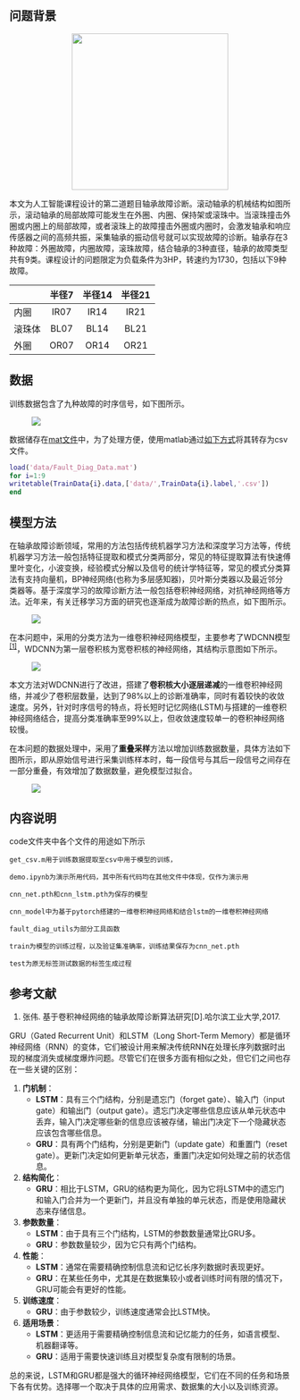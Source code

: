 
## 问题背景

<figure>
<center>
<img src="./pictures/轴承.png" height=280>
</center>
</figure>

本文为人工智能课程设计的第二道题目轴承故障诊断。滚动轴承的机械结构如图所示，滚动轴承的局部故障可能发生在外圈、内圈、保持架或滚珠中。当滚珠撞击外圈或内圈上的局部故障，或者滚珠上的故障撞击外圈或内圈时，会激发轴承和响应传感器之间的高频共振，采集轴承的振动信号就可以实现故障的诊断。轴承存在3种故障：外圈故障，内圈故障，滚珠故障，结合轴承的3种直径，轴承的故障类型共有9类。课程设计的问题限定为负载条件为3HP，转速约为1730，包括以下9种故障。

<div class="center">

| |半径7|半径14|半径21|
|:-|:-:|:-:|:-:|
|内圈|IR07|IR14|IR21
|滚珠体|BL07|BL14|BL21
|外圈|OR07|OR14|OR21

</div>

## 数据

训练数据包含了九种故障的时序信号，如下图所示。
<figure>
<img src="./pictures/data.png">
</figure>

数据储存在[mat文件](./data/Fault_Diag_Data.mat)中，为了处理方便，使用matlab通过[如下方式](./code/get_csv.m)将其转存为csv文件。

```matlab
load('data/Fault_Diag_Data.mat')
for i=1:9
writetable(TrainData{i}.data,['data/',TrainData{i}.label,'.csv'])
end
```

## 模型方法

在轴承故障诊断领域，常用的方法包括传统机器学习方法和深度学习方法等，传统机器学习方法一般包括特征提取和模式分类两部分，常见的特征提取算法有快速傅里叶变化，小波变换，经验模式分解以及信号的统计学特征等，常见的模式分类算法有支持向量机，BP神经网络(也称为多层感知器)，贝叶斯分类器以及最近邻分类器等。基于深度学习的故障诊断方法一般包括卷积神经网络，对抗神经网络等方法。近年来，有关迁移学习方面的研究也逐渐成为故障诊断的热点，如下图所示。
<figure>
<img src="./pictures/方法.png">
</figure>

在本问题中，采用的分类方法为一维卷积神经网络模型，主要参考了WDCNN模型<sup><a href="#ref1">[1]</a></sup>，WDCNN为第一层卷积核为宽卷积核的神经网络，其结构示意图如下所示。

<figure>
<img src="./pictures/wdcnn.png">
</figure>

本文方法对WDCNN进行了改进，搭建了**卷积核大小逐层递减**的一维卷积神经网络，并减少了卷积层数量，达到了98%以上的诊断准确率，同时有着较快的收敛速度。另外，针对时序信号的特点，将长短时记忆网络(LSTM)与搭建的一维卷积神经网络结合，提高分类准确率至99%以上，但收敛速度较单一的卷积神经网络较慢。

在本问题的数据处理中，采用了**重叠采样**方法以增加训练数据数量，具体方法如下图所示，即从原始信号进行采集训练样本时，每一段信号与其后一段信号之间存在一部分重叠，有效增加了数据数量，避免模型过拟合。

<figure>
<img src="./pictures/重叠采样.png">
</figure>


## 内容说明
code文件夹中各个文件的用途如下所示
```
get_csv.m用于训练数据提取至csv中用于模型的训练，
```
```
demo.ipynb为演示所用代码，其中所有代码均在其他文件中体现，仅作为演示用
```
```
cnn_net.pth和cnn_lstm.pth为保存的模型
```
```
cnn_model中为基于pytorch搭建的一维卷积神经网络和结合lstm的一维卷积神经网络
```
```
fault_diag_utils为部分工具函数
```
```
train为模型的训练过程，以及验证集准确率，训练结果保存为cnn_net.pth
```
```
test为原无标签测试数据的标签生成过程
```

## 参考文献
1. <p name = "ref1">张伟. 基于卷积神经网络的轴承故障诊断算法研究[D].哈尔滨工业大学,2017.</p>

GRU（Gated Recurrent Unit）和LSTM（Long Short-Term Memory）都是循环神经网络（RNN）的变体，它们被设计用来解决传统RNN在处理长序列数据时出现的梯度消失或梯度爆炸问题。尽管它们在很多方面有相似之处，但它们之间也存在一些关键的区别：

1. **门机制**：
   - **LSTM**：具有三个门结构，分别是遗忘门（forget gate）、输入门（input gate）和输出门（output gate）。遗忘门决定哪些信息应该从单元状态中丢弃，输入门决定哪些新的信息应该被存储，输出门决定下一个隐藏状态应该包含哪些信息。
   - **GRU**：具有两个门结构，分别是更新门（update gate）和重置门（reset gate）。更新门决定如何更新单元状态，重置门决定如何处理之前的状态信息。
2. **结构简化**：
   - **GRU**：相比于LSTM，GRU的结构更为简化，因为它将LSTM中的遗忘门和输入门合并为一个更新门，并且没有单独的单元状态，而是使用隐藏状态来存储信息。
3. **参数数量**：
   - **LSTM**：由于具有三个门结构，LSTM的参数数量通常比GRU多。
   - **GRU**：参数数量较少，因为它只有两个门结构。
4. **性能**：
   - **LSTM**：通常在需要精确控制信息流和记忆长序列数据时表现更好。
   - **GRU**：在某些任务中，尤其是在数据集较小或者训练时间有限的情况下，GRU可能会有更好的性能。
5. **训练速度**：
   - **GRU**：由于参数较少，训练速度通常会比LSTM快。
6. **适用场景**：
   - **LSTM**：更适用于需要精确控制信息流和记忆能力的任务，如语言模型、机器翻译等。
   - **GRU**：适用于需要快速训练且对模型复杂度有限制的场景。

总的来说，LSTM和GRU都是强大的循环神经网络模型，它们在不同的任务和场景下各有优势。选择哪一个取决于具体的应用需求、数据集的大小以及训练资源。





